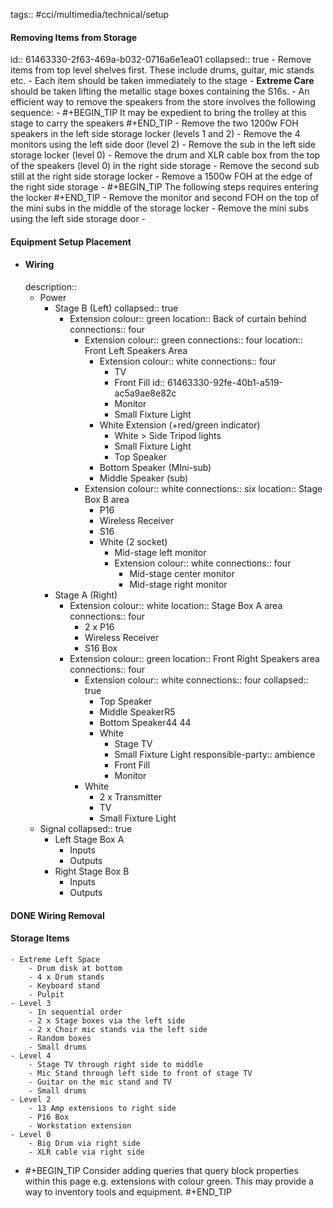 tags:: #cci/multimedia/technical/setup

#### Removing Items from Storage
id:: 61463330-2f63-469a-b032-0716a6e1ea01
collapsed:: true
	- Remove items from top level shelves first. These include drums, guitar, mic stands etc.
	- Each item should be taken immediately to the stage
	- **Extreme Care** should be taken lifting the metallic stage boxes containing the S16s.
	- An efficient way to remove the speakers from the store involves the following sequence:
		- #+BEGIN_TIP
		  It may be expedient to bring the trolley at this stage to carry the speakers
		  #+END_TIP
		- Remove the two 1200w FOH speakers in the left side storage locker (levels 1 and 2)
		- Remove the 4 monitors using the left side door (level 2)
		- Remove the sub in the left side storage locker (level 0)
		- Remove the drum and XLR cable box from the top of the speakers (level 0) in the right side storage
		- Remove the second sub still at the right side storage locker
		- Remove a 1500w FOH at the edge of the right side storage
		- #+BEGIN_TIP
		  The following steps requires entering the locker
		  #+END_TIP
		- Remove the monitor and second FOH on the top of the mini subs in the middle of the storage locker
		- Remove the mini subs using the left side storage door
	-
#### Equipment Setup Placement
- #### Wiring
  description::
	- Power
		- Stage B (Left)
		  collapsed:: true
			- Extension
			  colour:: green
			  location:: Back of curtain behind
			  connections:: four
				- Extension
				  colour:: green
				  connections:: four
				  location:: Front Left Speakers Area
					- Extension
					  colour:: white
					  connections:: four
						- TV
						- Front Fill
						  id:: 61463330-92fe-40b1-a519-ac5a9ae8e82c
						- Monitor
						- Small Fixture Light
					- White Extension (+red/green indicator)
						- White > Side Tripod lights
						- Small Fixture Light
						- Top Speaker
					- Bottom Speaker (MIni-sub)
					- Middle Speaker (sub)
				- Extension 
				  colour:: white
				  connections:: six
				  location:: Stage Box B area
					- P16
					- Wireless Receiver
					- S16
					- White (2 socket)
						- Mid-stage left monitor
						- Extension
						  colour:: white
						  connections:: four
							- Mid-stage center monitor
							- Mid-stage right monitor
		- Stage A (Right)
			- Extension
			  colour:: white
			  location:: Stage Box A area
			  connections:: four
				- 2 x P16
				- Wireless Receiver
				- S16 Box
			- Extension
			  colour:: green
			  location:: Front Right Speakers area
			  connections:: four
				- Extension
				  colour:: white
				  connections:: four
				  collapsed:: true
					- Top Speaker
					- Middle SpeakerR5
					- Bottom Speaker44 44
					- White
						- Stage TV
						- Small Fixture Light
						  responsible-party:: ambience
						- Front Fill
						- Monitor
				- White
					- 2 x Transmitter
					- TV
					- Small Fixture Light
	- Signal
	  collapsed:: true
		- Left Stage Box A
			- Inputs
			- Outputs
		- Right Stage Box B
			- Inputs
			- Outputs
#### DONE Wiring Removal
#### Storage Items
	- Extreme Left Space
		- Drum disk at bottom
		- 4 x Drum stands
		- Keyboard stand
		- Pulpit
	- Level 3
		- In sequential order
		- 2 x Stage boxes via the left side
		- 2 x Choir mic stands via the left side
		- Random boxes
		- Small drums
	- Level 4
		- Stage TV through right side to middle
		- Mic Stand through left side to front of stage TV
		- Guitar on the mic stand and TV
		- Small drums
	- Level 2
		- 13 Amp extensions to right side
		- P16 Box
		- Workstation extension
	- Level 0
		- Big Drum via right side
		- XLR cable via right side
- #+BEGIN_TIP
  Consider adding queries that query block properties within this page e.g. extensions with colour green. This may provide a way to inventory tools and equipment.
  #+END_TIP